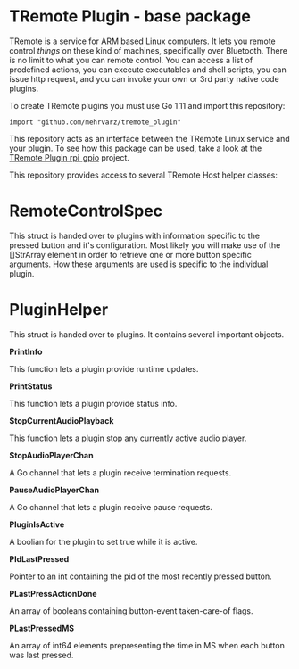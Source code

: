 # TRemote Plugin - base package

TRemote is a service for ARM based Linux computers. It lets you remote control *things* on these kind of machines, specifically over Bluetooth. There is no limit to what you can remote control. You can access a list of predefined actions, you can execute executables and shell scripts, you can issue http request, and you can invoke your own or 3rd party native code plugins.

To create TRemote plugins you must use Go 1.11 and import this repository:

```
import "github.com/mehrvarz/tremote_plugin"
```

This repository acts as an interface between the TRemote Linux service and your plugin. To see how this package can be used, take a look at the [TRemote Plugin rpi_gpio](https://github.com/mehrvarz/tremote_plugin_rpi_gpio) project.

This repository provides access to several TRemote Host helper classes:


# RemoteControlSpec

This struct is handed over to plugins with information specific to the pressed button and it's configuration. Most likely you will make use of the []StrArray element in order to retrieve one or more button specific arguments. How these arguments are used is specific to the individual plugin.

# PluginHelper

This struct is handed over to plugins. It contains several important objects. 

**PrintInfo**

This function lets a plugin provide runtime updates.

**PrintStatus**

This function lets a plugin provide status info.

**StopCurrentAudioPlayback**

This function lets a plugin stop any currently active audio player.

**StopAudioPlayerChan**

A Go channel that lets a plugin receive termination requests.

**PauseAudioPlayerChan**

A Go channel that lets a plugin receive pause requests.

**PluginIsActive**

A boolian for the plugin to set true while it is active.

**PIdLastPressed**

Pointer to an int containing the pid of the most recently pressed button.

**PLastPressActionDone**

An array of booleans containing button-event taken-care-of flags.

**PLastPressedMS**

An array of int64 elements prepresenting the time in MS when each button was last pressed.


